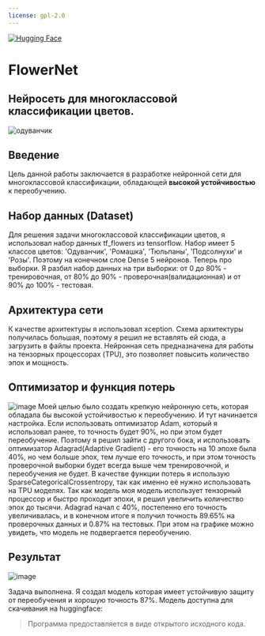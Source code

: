 ```yaml
---
license: gpl-2.0 
---
```

[![Hugging Face](https://img.shields.io/badge/Hugging%20Face-%F0%9F%A4%97-%2300BFFF)](https://huggingface.co/Innokentiy)
# FlowerNet
## Нейросеть для многоклассовой классификации цветов.

![одуванчик](https://github.com/laf3r/FlowerNet/assets/101829424/e56b1395-9091-4526-8c65-a97c0e434288)

## Введение
Цель данной работы заключается в разработке нейронной сети для многоклассовой классификации, обладающей **высокой устойчивостью** к переобучению.

## Набор данных (Dataset)
Для решения задачи многоклассовой классификации цветов, я использовал набор данных tf_flowers из tensorflow. 
Набор имеет 5 классов цветов: 'Одуванчик', 'Ромашка', 'Тюльпаны', 'Подсолнухи' и 'Розы'. Поэтому на конечном слое Dense 5 нейронов. Теперь про выборки. Я разбил набор данных на три выборки: от 0 до 80% - тренировочная, от 80% до 90% - проверочная(валидационная) и от 90% до 100% - тестовая. 

## Архитектура сети
К качестве архитектуры я использовал xception. Схема архитектуры получилась большая, поэтому я решил не вставлять ей сюда, а загрузить в файлы проекта. 
Нейронная сеть предназначена для работы на тензорных процессорах (TPU), это позволяет повысить количество эпох и мощность.

## Оптимизатор и функция потерь
![image](https://github.com/laf3r/FlowerNet/assets/101829424/3363b6e7-f9d1-4a7e-8b82-f97bc168113b)
Моей целью было создать крепкую нейронную сеть, которая обладала бы высокой устойчивостью к переобучению.
И тут начинается настройка.
Если использовать оптимизатор Adam, который я использовал ранее, то точность будет 90%, но при этом будет переобучение. Поэтому я решил зайти с другого бока, и использовать оптимизатор Adagrad(Adaptive Gradient) - его точность на 10 эпохе была 40%, но чем больше эпох, тем лучше его точность, и при этом точность проверочной выборки будет всегда выше чем тренировочной, и переобучения не будет. В качестве функции потерь я использую SparseCategoricalCrossentropy, так как именно её нужно использовать на TPU моделях. Так как модель моя модель использует тензорный процессор и быстро проходит эпохи, я решил увеличить количество эпох до тысячи. Adagrad начал с 40%, постепенно его точность увеличивалась, и в конечном итоге я получил точность 89.65% на проверочных данных и 0.87% на тестовых. При этом на графике можно увидеть, что модель не подвергается переобучению. 


## Результат
![image](https://github.com/laf3r/FlowerNet/assets/101829424/9bcf6b4d-917f-4fd2-b59d-8820119c8ea4)

Задача выполнена. Я создал модель которая имеет устойчивую защиту от переобучения и хорошую точность 87%. 
Модель доступна для скачивания на huggingface: 

>Программа предоставляется в виде открытого исходного кода.


